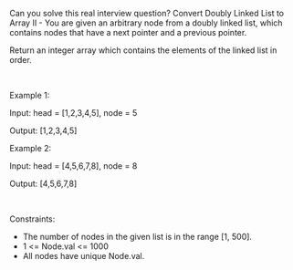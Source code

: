 Can you solve this real interview question? Convert Doubly Linked List to Array II - You are given an arbitrary node from a doubly linked list, which contains nodes that have a next pointer and a previous pointer.

Return an integer array which contains the elements of the linked list in order.

 

Example 1:

Input: head = [1,2,3,4,5], node = 5

Output: [1,2,3,4,5]

Example 2:

Input: head = [4,5,6,7,8], node = 8

Output: [4,5,6,7,8]

 

Constraints:

 * The number of nodes in the given list is in the range [1, 500].
 * 1 <= Node.val <= 1000
 * All nodes have unique Node.val.
